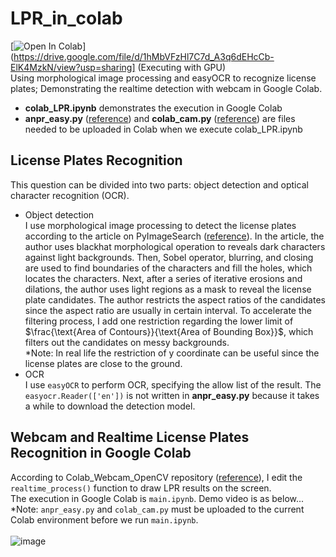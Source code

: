 # LPR_in_colab
[![Open In Colab](https://colab.research.google.com/assets/colab-badge.svg)](https://drive.google.com/file/d/1hMbVFzHl7C7d_A3q6dEHcCb-ElK4MzkN/view?usp=sharing]  (Executing with GPU)<br>
Using morphological image processing and easyOCR to recognize license plates; Demonstrating the realtime detection with webcam in Google Colab.<br>
* **colab_LPR.ipynb** demonstrates the execution in Google Colab
* **anpr_easy.py** ([reference](https://pyimagesearch.com/2020/09/21/opencv-automatic-license-number-plate-recognition-anpr-with-python/)) and **colab_cam.py** ([reference](https://github.com/OmniXRI/Colab_Webcam_OpenCV)) are files needed to be uploaded in Colab when we execute colab_LPR.ipynb

## License Plates Recognition
This question can be divided into two parts: object detection and optical character recognition (OCR). 
* Object detection<br>
I use morphological image processing to detect the license plates according to the article on PyImageSearch ([reference](https://pyimagesearch.com/2020/09/21/opencv-automatic-license-number-plate-recognition-anpr-with-python/)). In the article, the author uses blackhat morphological operation to reveals dark characters against light backgrounds. Then, Sobel operator, blurring, and closing are used to find boundaries of the characters and fill the holes, which locates the characters. Next, after a series of iterative erosions and dilations, the author uses light regions as a mask to reveal the license plate candidates. The author restricts the aspect ratios of the candidates since the aspect ratio are usually in certain interval. To accelerate the filtering process, I add one restriction regarding the lower limit of $\frac{\text{Area of Contours}}{\text{Area of Bounding Box}}$, which filters out the candidates on messy backgrounds.<br>
*Note: In real life the restriction of y coordinate can be useful since the license plates are close to the ground.
* OCR<br>
I use `easyOCR` to perform OCR, specifying the allow list of the result. The `easyocr.Reader(['en'])` is not written in **anpr_easy.py** because it takes a while to download the detection model.

## Webcam and Realtime License Plates Recognition in Google Colab
According to Colab_Webcam_OpenCV repository ([reference](https://github.com/OmniXRI/Colab_Webcam_OpenCV)), I edit the `realtime_process()` function to draw LPR results on the screen.<br>
The execution in Google Colab is `main.ipynb`. Demo video is as below...<br>
*Note: `anpr_easy.py` and `colab_cam.py` must be uploaded to the current Colab environment before we run `main.ipynb`.<br>
<br>
![image](https://github.com/105304039/LPR_in_colab/blob/main/demo/Executiion%20in%20colab.gif)
